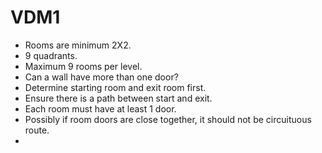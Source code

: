 # VDM1 

* Rooms are minimum 2X2.
* 9 quadrants.
* Maximum 9 rooms per level.
* Can a wall have more than one door?
* Determine starting room and exit room first.
* Ensure there is a path between start and exit.
* Each room must have at least 1 door.
* Possibly if room doors are close together, it should not be circuituous route.
* 
